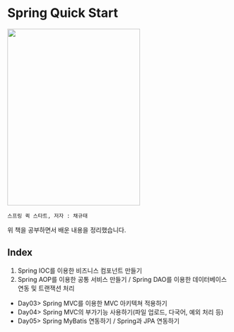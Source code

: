 # Spring Quick Start
<img src="https://user-images.githubusercontent.com/78137352/147874693-36f89bc9-5899-4d4c-8c1f-627730fd0b2b.png" width="300" height="400"/>

`스프링 퀵 스타트, 저자 : 채규태`

위 책을 공부하면서 배운 내용을 정리했습니다.

## Index
1. Spring IOC를 이용한 비즈니스 컴포넌트 만들기   
2. Spring AOP를 이용한 공통 서비스 만들기 / Spring DAO를 이용한 데이터베이스 연동 및 트랜잭션 처리   
* Day03> Spring MVC를 이용한 MVC 아키텍쳐 적용하기   
* Day04> Spring MVC의 부가기능 사용하기(파일 업로드, 다국어, 예외 처리 등)   
* Day05> Spring MyBatis 연동하기 / Spring과 JPA 연동하기   
